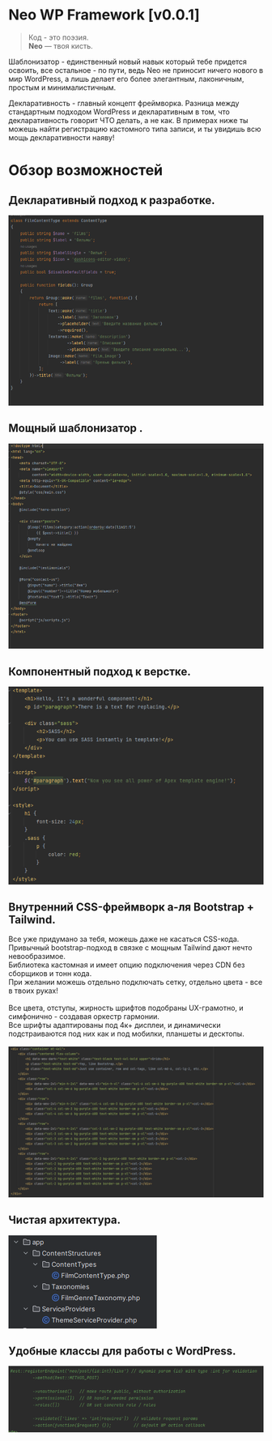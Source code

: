 # Neo WP Framework [v0.0.1]

> Код - это поэзия. <br>
> <b>Neo</b> — твоя кисть.

Шаблонизатор - единственный новый навык который тебе придется освоить, все остальное - по пути, ведь Neo не приносит ничего нового в мир WordPress, а лишь делает его более элегантным, лаконичным, простым и минималистичным.

Декларативность - главный концепт фреймворка. Разница между стандартным подходом WordPress и декларативным в том, что декларативность говорит ЧТО делать, а не как. В примерах ниже ты можешь найти регистрацию кастомного типа записи, и ты увидишь всю мощь декларативности наяву!

# Обзор возможностей

## Декларативный подход к разработке.
![Alpen](docs/img/declarative.png)

## Мощный шаблонизатор .
![Alpen](docs/img/blade.png)

## Компонентный подход к верстке.
![Alpen](docs/img/components.png)

## Внутренний CSS-фреймворк а-ля Bootstrap + Tailwind.
Все уже придумано за тебя, можешь даже не касаться CSS-кода. <br />
Привычный bootstrap-подход в связке с мощным Tailwind дают нечто невообразимое. <br />
Библиотека кастомная и имеет опцию подключения через CDN без сборщиков и тонн кода. <br />
При желании можешь отдельно подключать сетку, отдельно цвета - все в твоих руках! <br /> <br />
Все цвета, отступы, жирность шрифтов подобраны UX-грамотно, и симфонично - создавая оркестр гармонии. <br />
Все шрифты адаптированы под 4к+ дисплеи, и динамически подстраиваются под них как и под мобилки, планшеты и десктопы. <br /> <br />
![Alpen](docs/img/wex.png)

## Чистая архитектура.
![Alpen](docs/img/architecture.png)

[//]: # (## Сервис провайдеры.)

## Удобные классы для работы с WordPress.
![Alpen](docs/img/classes.png)
